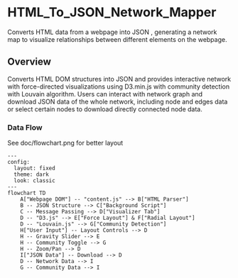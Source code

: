 # HTML_To_JSON_Network_Mapper
Converts HTML data from a webpage into JSON , generating a network map to visualize relationships between different elements on the webpage. 

## Overview
Converts HTML DOM structures into JSON and provides interactive network with force-directed visualizations using D3.min.js with community detection with Louvain algorithm. Users can interact with network graph and download JSON data of the whole network, including node and edges data or select certain nodes to download directly connected node data. 

### Data Flow

See doc/flowchart.png for better layout
```mermaid
---
config:
  layout: fixed
  theme: dark
  look: classic
---
flowchart TD
    A["Webpage DOM"] -- "content.js" --> B["HTML Parser"]
    B -- JSON Structure --> C["Background Script"]
    C -- Message Passing --> D["Visualizer Tab"]
    D -- "D3.js" --> E["Force Layout"] & F["Radial Layout"]
    D -- "Louvain.js" --> G["Community Detection"]
    H["User Input"] -- Layout Controls --> D
    H -- Gravity Slider --> E
    H -- Community Toggle --> G
    H -- Zoom/Pan --> D
    I["JSON Data"] -- Download --> D
    D -- Network Data --> I
    G -- Community Data --> I

```
